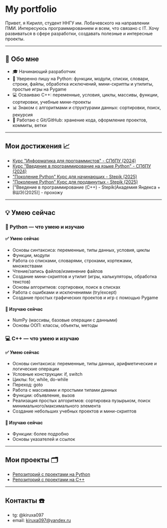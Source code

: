 # My portfolio

Привет, я Кирилл, студент ННГУ им. Лобачевского на направлении ПМИ. Интересуюсь программированием и всем, что связано с IT. Хочу развиваться в сфере разработки, создавать полезные и интересные проекты.

---

## 👤 Обо мне

- 🎓 Начинающий разработчик  
- 🐍 Уверенно пишу на Python: функции, модули, списки, словари, строки, файлы, обработка исключений, мини-скрипты и утилиты, простые игры на Pygame  
- 💻 Осваиваю C++: переменные, условия, циклы, массивы, функции, сортировки, учебные мини-проекты  
- 📊 Знаком с алгоритмами и структурами данных: сортировки, поиск, рекурсия  
- 🔧 Работаю с Git/GitHub: хранение кода, оформление проектов, коммиты, ветки   

---

## Мои достижения 📈

- [Курс "Информатика для программистов" - СПбПУ (2024)](https://disk.yandex.ru/i/fceiQTf7fPwR2Q)
- [Курс "Введение в программирование на языке Python" - СПбПУ (2024)](https://disk.yandex.ru/i/HnHBQIqde7BIHQ)
- ["Поколение Python" Курс для начинающих - Stepik (2025)](https://disk.yandex.ru/i/588xrCpxQO3y2A)
- ["Поколение Python" Курс для продвинутых - Stepik (2025)](https://disk.yandex.ru/i/Rn4O0PT3v3n7QQ)
- ["Введение в программирование (C++) - Stepik(Академия Яндекса + ВШЭ)(2025)] - прохожу

---

## 💡 Умею сейчас

### 🐍 Python — что умею и изучаю

#### ✅ Умею сейчас
- Основы синтаксиса: переменные, типы данных, условия, циклы  
- Функции, модули 
- Работа со списками, словарями, строками, кортежами, множествами  
- Чтение/запись файлов/изменение файлов
- Создание мини-скриптов и утилит (игры, калькуляторы, обработка текстов)  
- Основы алгоритмов: сортировки, поиск в списках  
- Работа с ошибками и исключениями (try/except)
- Создание простых графических проектов и игр с помощью Pygame

#### 🔹 Изучаю сейчас
- NumPy (массивы, базовые операции с данными)  
- Основы ООП: классы, объекты, методы  

### 💻 C++ — что умею и изучаю

#### ✅ Умею сейчас
- Основы синтаксиса: переменные, типы данных, арифметические и логические операции  
- Условные конструкции: if, switch 
- Циклы: for, while, do-while
- Переход: goto
- Работа с массивами и простыми типами данных  
- Функции: объявление, вызов
- Реализация простых алгоритмов: сортировка пузырьком, поиск минимального/максимального элемента  
- Создание небольших учебных проектов и мини-скриптов  

#### 🔹 Изучаю сейчас
- Функции: более подробно
- Основы указателей и ссылок

---

## Мои проекты 🗂

- [Репозиторий с проектами на Python](https://github.com/kiruxa097/python-projects)
- [Репозиторий с проектами на C++](https://github.com/kiruxa097/cpp-projects)

---

## Контакты ☎️

- tg: @kiruxa097 
- email: kiruxa097@yandex.ru
